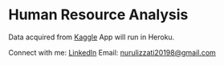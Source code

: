 # Human Resource Analysis

Data acquired from [Kaggle](https://www.kaggle.com/colara/human-resource)
App will run in Heroku.

Connect with me:
[LinkedIn](https://www.linkedin.com/in/nurul-izzati-suhardi/)
Email: nurulizzati20198@gmail.com
